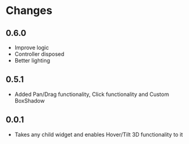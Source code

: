 # Changes

## 0.6.0
* Improve logic
* Controller disposed
* Better lighting

## 0.5.1
* Added Pan/Drag functionality, Click functionality and Custom BoxShadow

## 0.0.1

* Takes any child widget and enables Hover/Tilt 3D functionality to it